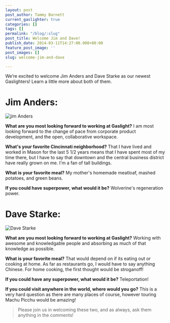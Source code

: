 ```yaml
---
layout: post
post_author: Tammy Barnett
current_gaslighter: true
categories: []
tags: []
permalink: "/blog/:slug"
post_title: Welcome Jim and Dave!
publish_date: 2014-03-11T14:27:00.000+00:00
feature_post_image: ''
post_images: []
slug: welcome-jim-and-dave

---
```

We’re excited to welcome Jim Anders and Dave Starke as our newest Gaslighters!  Learn a little more about both of them.


# Jim Anders:

![jim Anders](http://gaslight.github.io/posts/assets/images/welcome_jim.jpg)


**What are you most looking forward to working at Gaslight?**
I am most looking forward to the change of pace from corporate product development, and the open, collaborative workspace.

**What's your favorite Cincinnati neighborhood?**
That I have lived and worked in Mason for the last 5 1/2 years means that I have spent most of my time there, but I have to say that downtown and the central business district have really grown on me. I'm a fan of tall buildings.

**What is your favorite meal?**
My mother's homemade meatloaf, mashed potatoes, and green beans.

**If you could have superpower, what would it be?**
Wolverine's regeneration power.



# Dave Starke:

![Dave Starke](http://gaslight.github.io/posts/assets/images/welcome_dave.jpg)

**What are you most looking forward to working at Gaslight?**
Working with awesome and knowledgable people and absorbing as much of that knowledge as possible.

**What is your favorite meal?**
That would depend on if its eating out or cooking at home. As far as restaurants go, I would have to say anything Chinese.  For home cooking, the first thought would be stroganoff!

**If you could have any superpower, what would it be?**
Teleportation!

**If you could visit anywhere in the world, where would you go?**
This is a very hard question as there are many places of course, however touring Machu Picchu would be amazing!

>Please join us in welcoming these two, and as always, ask them anything in the comments!